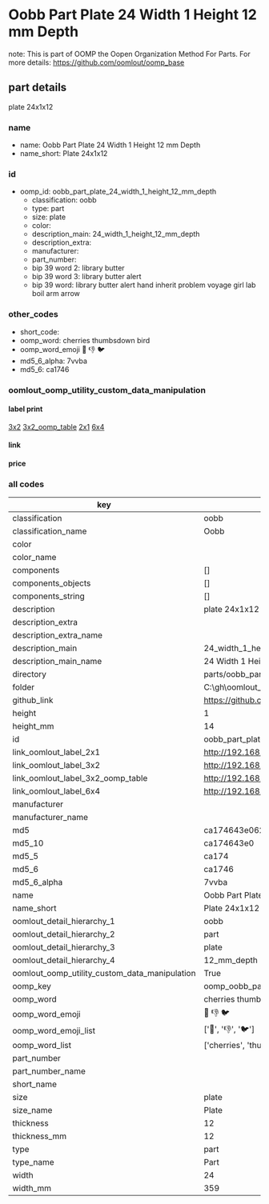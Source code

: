 # Oobb Part Plate 24 Width 1 Height 12 mm Depth  

note: This is part of OOMP the Oopen Organization Method For Parts. For more details: https://github.com/oomlout/oomp_base

##  part details
  



plate 24x1x12



### name
* name: Oobb Part Plate 24 Width 1 Height 12 mm Depth
* name_short: Plate 24x1x12 
### id
* oomp_id: oobb_part_plate_24_width_1_height_12_mm_depth
  * classification: oobb
  * type: part
  * size: plate
  * color: 
  * description_main: 24_width_1_height_12_mm_depth
  * description_extra: 
  * manufacturer: 
  * part_number: 
  * bip 39 word 2: library butter
  * bip 39 word 3: library butter alert
  * bip 39 word: library butter alert hand inherit problem voyage girl lab boil arm arrow

### other_codes
* short_code: 
* oomp_word: cherries thumbsdown bird
* oomp_word_emoji :cherries: :thumbsdown: :bird:
* md5_6_alpha: 7vvba
* md5_6: ca1746






### oomlout_oomp_utility_custom_data_manipulation
#### label print
[3x2](http://192.168.1.245:1112/?label=oomp%207vvba)
[3x2_oomp_table](http://192.168.1.108:1112/?label=oomp%207vvba)
[2x1](http://192.168.1.242:1112/?label=oomp%207vvba)
[6x4](http://192.168.1.55:1112/?label=oomp%207vvba)    

#### link

                              

#### price







### all codes 
| key | value |  
| --- | --- |  
| classification | oobb |  
| classification_name | Oobb |  
| color |  |  
| color_name |  |  
| components | [] |  
| components_objects | [] |  
| components_string | [] |  
| description | plate 24x1x12 |  
| description_extra |  |  
| description_extra_name |  |  
| description_main | 24_width_1_height_12_mm_depth |  
| description_main_name | 24 Width 1 Height 12 mm Depth |  
| directory | parts/oobb_part_plate_24_width_1_height_12_mm_depth |  
| folder | C:\gh\oomlout_oobb_version_4_generated_parts\things\oobb_part_plate_24_width_1_height_12_mm_depth |  
| github_link | https://github.com/oomlout/oomlout_oomp_part_src/tree/main/parts/oobb_part_plate_24_width_1_height_12_mm_depth |  
| height | 1 |  
| height_mm | 14 |  
| id | oobb_part_plate_24_width_1_height_12_mm_depth |  
| link_oomlout_label_2x1 | http://192.168.1.242:1112/?label=oomp%207vvba |  
| link_oomlout_label_3x2 | http://192.168.1.245:1112/?label=oomp%207vvba |  
| link_oomlout_label_3x2_oomp_table | http://192.168.1.108:1112/?label=oomp%207vvba |  
| link_oomlout_label_6x4 | http://192.168.1.55:1112/?label=oomp%207vvba |  
| manufacturer |  |  
| manufacturer_name |  |  
| md5 | ca174643e0625ec2adb9e68c0c47d408 |  
| md5_10 | ca174643e0 |  
| md5_5 | ca174 |  
| md5_6 | ca1746 |  
| md5_6_alpha | 7vvba |  
| name | Oobb Part Plate 24 Width 1 Height 12 mm Depth |  
| name_short | Plate 24x1x12  |  
| oomlout_detail_hierarchy_1 | oobb |  
| oomlout_detail_hierarchy_2 | part |  
| oomlout_detail_hierarchy_3 | plate |  
| oomlout_detail_hierarchy_4 | 12_mm_depth |  
| oomlout_oomp_utility_custom_data_manipulation | True |  
| oomp_key | oomp_oobb_part_plate_24_width_1_height_12_mm_depth |  
| oomp_word | cherries thumbsdown bird |  
| oomp_word_emoji | :cherries: :thumbsdown: :bird: |  
| oomp_word_emoji_list | [':cherries:', ':thumbsdown:', ':bird:'] |  
| oomp_word_list | ['cherries', 'thumbsdown', 'bird'] |  
| part_number |  |  
| part_number_name |  |  
| short_name |  |  
| size | plate |  
| size_name | Plate |  
| thickness | 12 |  
| thickness_mm | 12 |  
| type | part |  
| type_name | Part |  
| width | 24 |  
| width_mm | 359 |  
